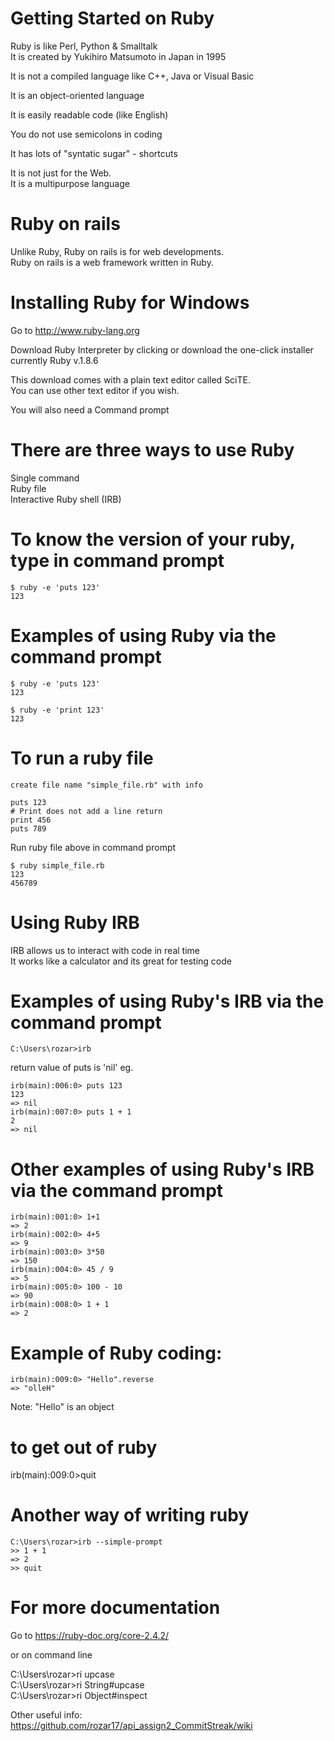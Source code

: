 # Getting Started on Ruby

Ruby is like Perl, Python & Smalltalk <br />
It is created by Yukihiro Matsumoto in Japan in 1995 <br />

It is not a compiled language like C++, Java or Visual Basic <br />

It is an object-oriented language <br />

It is easily readable code (like English) <br />

You do not use semicolons in coding <br />

It has lots of "syntatic sugar" - shortcuts <br />

It is not just for the Web. <br />
It is a multipurpose language <br />

# Ruby on rails
Unlike Ruby, Ruby on rails is for web developments. <br />
Ruby on rails is a web framework written in Ruby. <br />




# Installing Ruby for Windows

Go to http://www.ruby-lang.org <br />

Download Ruby Interpreter by clicking or download the one-click installer currently Ruby v.1.8.6 <br />

This download comes with a plain text editor called SciTE. <br />
You can use other text editor if you wish. <br />

You will also need a Command prompt <br />


# There are three ways to use Ruby
Single command <br />
Ruby file <br />
Interactive Ruby shell (IRB) <br />


# To know the version of your ruby, type in command prompt
```
$ ruby -e 'puts 123'
123
```

# Examples of using Ruby via the command prompt
```
$ ruby -e 'puts 123'
123
```

```
$ ruby -e 'print 123'
123
```

# To run a ruby file
```
create file name "simple_file.rb" with info

puts 123
# Print does not add a line return
print 456
puts 789
```



Run ruby file above in command prompt
```
$ ruby simple_file.rb
123
456789
```





# Using Ruby IRB
IRB allows us to interact with code in real time <br />
It works like a calculator and its great for testing code <br />


# Examples of using Ruby's IRB via the command prompt
```
C:\Users\rozar>irb
```


return value of puts is 'nil' eg. <br />
```
irb(main):006:0> puts 123
123
=> nil
irb(main):007:0> puts 1 + 1
2
=> nil
```





# Other examples of using Ruby's IRB via the command prompt
```
irb(main):001:0> 1+1
=> 2
irb(main):002:0> 4+5
=> 9
irb(main):003:0> 3*50
=> 150
irb(main):004:0> 45 / 9
=> 5
irb(main):005:0> 100 - 10
=> 90
irb(main):008:0> 1 + 1
=> 2
```


# Example of Ruby coding:
```
irb(main):009:0> "Hello".reverse
=> "olleH"
```

Note: "Hello" is an object <br />

# to get out of ruby
irb(main):009:0>quit


# Another way of writing ruby
```
C:\Users\rozar>irb --simple-prompt
>> 1 + 1
=> 2
>> quit
```


# For more documentation
Go to https://ruby-doc.org/core-2.4.2/ <br />

or on command line <br />

C:\Users\rozar>ri upcase <br />
C:\Users\rozar>ri String#upcase <br />
C:\Users\rozar>ri Object#inspect <br />


Other useful info: https://github.com/rozar17/api_assign2_CommitStreak/wiki







